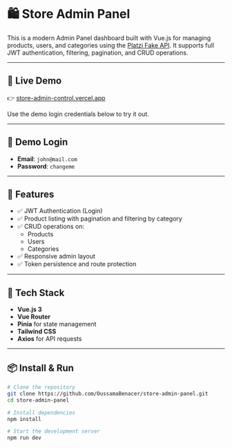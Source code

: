 # 🛍️ Store Admin Panel

This is a modern Admin Panel dashboard built with Vue.js for managing products, users, and categories using the [Platzi Fake API](https://fakeapi.platzi.com/en/rest/products/). It supports full JWT authentication, filtering, pagination, and CRUD operations.

---

## 🔗 Live Demo

👉 [store-admin-control.vercel.app](https://store-admin-control.vercel.app)

Use the demo login credentials below to try it out.

---

## 🔐 Demo Login

- **Email**: `john@mail.com`  
- **Password**: `changeme`

---

## 🚀 Features

- ✅ JWT Authentication (Login)
- ✅ Product listing with pagination and filtering by category
- ✅ CRUD operations on:
  - Products
  - Users
  - Categories
- ✅ Responsive admin layout
- ✅ Token persistence and route protection

---

## 🧰 Tech Stack

- **Vue.js 3**
- **Vue Router**
- **Pinia** for state management
- **Tailwind CSS**
- **Axios** for API requests

---

## 📦 Install & Run

```bash
# Clone the repository
git clone https://github.com/OussamaBenacer/store-admin-panel.git
cd store-admin-panel

# Install dependencies
npm install

# Start the development server
npm run dev
